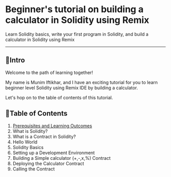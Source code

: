 <h1>Beginner's tutorial on building a calculator in Solidity using Remix</h1>
<p>Learn Solidity basics, write your first program in Solidity, and build a calculator in Solidity using Remix</p>

---

## :tulip:Intro

Welcome to the path of learning together!

My name is Munim Iftikhar, and I have an exciting tutorial for you to learn beginner level Solidity using Remix IDE by building a calculator.

Let's hop on to the table of contents of this tutorial.

## :seedling:Table of Contents

1. [Prerequisites and Learning Outcomes](https://github.com/MunimIftikhar/Beginner-s-Tutorial-on-Building-a-Calculator-in-Solidity-Using-Remix/blob/main/%E2%98%80%EF%B8%8FPrerequisites%20and%20Learning%20Outcomes.md)
2. What is Solidity?
3. What is a Contract in Solidity?
4. Hello World
5. Solidity Basics
6. Setting up a Development Environment
7. Building a Simple calculator (+,-,x,%) Contract
8. Deploying the Calculator Contract
9. Calling the Contract

